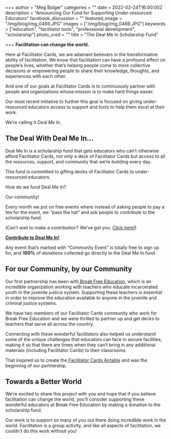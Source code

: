 +++
author = "Meg Bolger"
categories = ""
date = 2022-02-24T16:00:00Z
description = "Announcing Our Fund for Supporting Under-resourced Educators"
facebook_discussion = ""
featured_image = "/img/blog/img_0469.JPG"
images = ["/img/blog/img_0469.JPG"]
keywords = ["education", "facilitator tools", "professional development", "scholarship"]
photo_cred = ""
title = "The Deal Me In Scholarship Fund"

+++
**Facilitation can change the world.**

Here at Facilitator Cards, we are adamant believers in the transformative ability of facilitation. We know that facilitation can have a profound effect on people’s lives, whether that’s helping people come to more collective decisions or empowering people to share their knowledge, thoughts, and experiences with each other.

And one of our goals at Facilitator Cards is to continuously partner with people and organizations whose mission is to make hard things easier.

Our most recent initiative to further this goal is focused on giving under-resourced educators access to support and tools to help them excel at their work.

We’re calling it _Deal Me In_.

## The Deal With Deal Me In...

Deal Me In is a scholarship fund that gets educators who can’t otherwise afford Facilitator Cards, not only a deck of Facilitator Cards but access to all the resources, support, and community that we’re building every day.

This fund is committed to gifting decks of Facilitator Cards to under-resourced educators.

How do we fund Deal Me In?

Our community!

Every month we put on free events where instead of asking people to pay a fee for the event, we “pass the hat” and ask people to contribute to the scholarship fund.

(Can’t wait to make a contribution? We’ve got you. [Click here!](https://facilitatorcards.ck.page/products/deal-me-in-scholarship-fund))

[**Contribute to Deal Me In!**](https://facilitatorcards.ck.page/products/deal-me-in-scholarship-fund)

Any event that’s marked with “Community Event” is totally free to sign up for, and **100%** of donations collected go directly to the Deal Me In fund.

## For our Community, by our Community

Our first partnership has been with[ Break Free Education](https://www.breakfree-ed.org/), which is an incredible organization working with teachers who educate incarcerated youth in the juvenile justice system. Supporting these teachers is essential in order to improve the education available to anyone in the juvenile and criminal justice systems.

We have two members of our Facilitator Cards community who work for Break Free Education and we were thrilled to partner up and get decks to teachers that serve all across the country.

Connecting with these wonderful facilitators also helped us understand some of the unique challenges that educators can face in secure facilities, making it so that there are times when they can’t bring in any additional materials (including Facilitator Cards) to their classrooms.

That inspired us to create the[ Facilitator Cards Airtable](https://airtable.com/shr8WMouPtK0l2yVK/tblNmC8JOmxwiR8sU) and was the beginning of our partnership.

## Towards a Better World

We’re excited to share this project with you and hope that if you believe facilitation can change the world, you’ll consider supporting these wonderful educators at Break Free Education by making a donation to the scholarship fund.

Our work is to support so many of you out there doing incredible work in the world. Facilitation is a group activity, and like all aspects of facilitation, we couldn’t do this work without you!